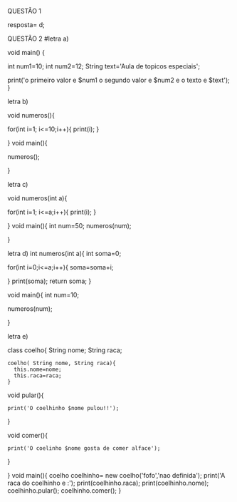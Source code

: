 QUESTÃO 1

resposta= d;

QUESTÃO 2
#letra a)

void main() {

 int num1=10;
 int num2=12;
 String text='Aula de topicos especiais';
  
  print('o primeiro valor e $num1 o segundo valor e $num2 e o texto e $text');
}

letra b)

void numeros(){
  
  for(int i=1; i<=10;i++){
    print(i);
  }
  
}
void main(){
  
  numeros();
  
}

letra c)

void numeros(int a){
  
  for(int i=1; i<=a;i++){
    print(i);
  }
  
}
void main(){
  int num=50;
  numeros(num);
  
}

letra d)
int numeros(int a){
   int soma=0;
   
  for(int i=0;i<=a;i++){
    soma=soma+i;
  
  }
  print(soma);
 return soma; 
}

void main(){
  int num=10;
  
  numeros(num);
  
}

letra e)

class coelho{
  String nome; 
   String raca;
  
    coelho( String nome, String raca){
      this.nome=nome;
      this.raca=raca;
    }
  
  void pular(){
    
    print('O coelhinho $nome pulou!!');
  }
  
  void comer(){
    
    print('O coelinho $nome gosta de comer alface');
  }
  
}
void main(){
 coelho coelhinho= new coelho('fofo','nao definida');
  print('A raca do coelhinho e :');
  print(coelhinho.raca);
  print(coelhinho.nome);
  coelhinho.pular();
  coelhinho.comer();
}
